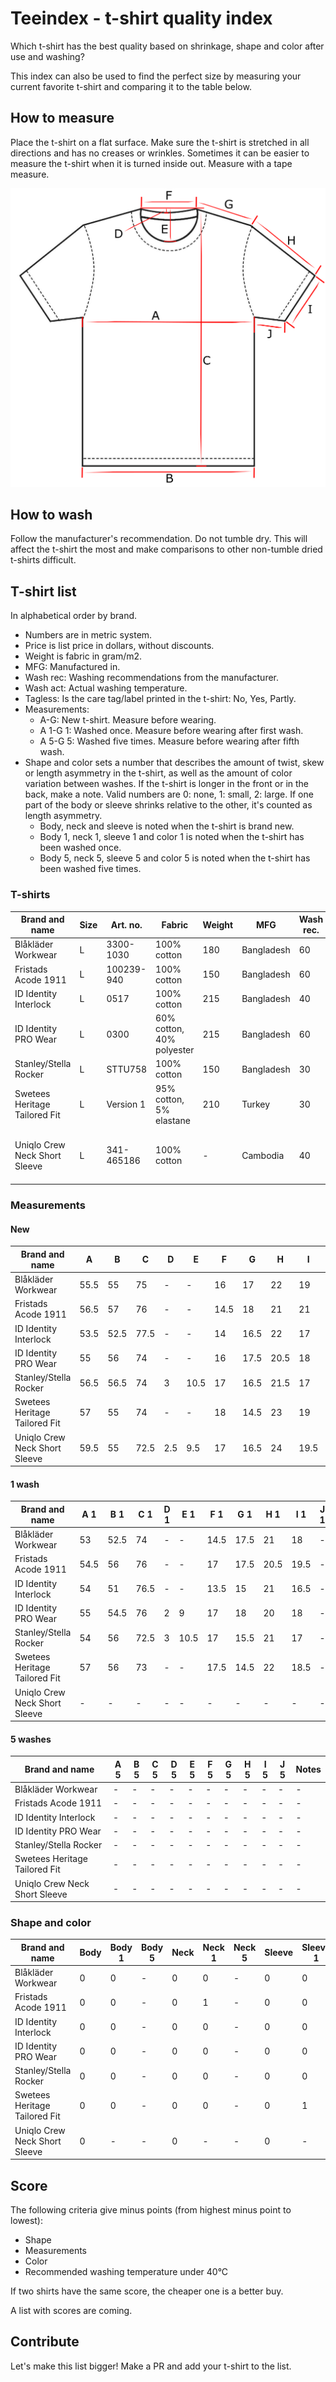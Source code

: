 # Teeindex - t-shirt quality index

Which t-shirt has the best quality based on shrinkage, shape and color after use and washing?

This index can also be used to find the perfect size by measuring your current favorite t-shirt and comparing it to the table below.

## How to measure

Place the t-shirt on a flat surface.
Make sure the t-shirt is stretched in all directions and has no creases or wrinkles.
Sometimes it can be easier to measure the t-shirt when it is turned inside out.
Measure with a tape measure.

![T-shirt](./tshirt.png)

## How to wash

Follow the manufacturer's recommendation.
Do not tumble dry. This will affect the t-shirt the most and make comparisons to other non-tumble dried t-shirts difficult.

## T-shirt list

In alphabetical order by brand.

- Numbers are in metric system.
- Price is list price in dollars, without discounts.
- Weight is fabric in gram/m2.
- MFG: Manufactured in.
- Wash rec: Washing recommendations from the manufacturer.
- Wash act: Actual washing temperature.
- Tagless: Is the care tag/label printed in the t-shirt: No, Yes, Partly.
- Measurements:
  - A-G: New t-shirt. Measure before wearing.
  - A 1-G 1: Washed once. Measure before wearing after first wash.
  - A 5-G 5: Washed five times. Measure before wearing after fifth wash.
- Shape and color sets a number that describes the amount of twist, skew or length asymmetry in the t-shirt, as well as the amount of color variation between washes. If the t-shirt is longer in the front or in the back, make a note. Valid numbers are 0: none, 1: small, 2: large. If one part of the body or sleeve shrinks relative to the other, it's counted as length asymmetry.
  - Body, neck and sleeve is noted when the t-shirt is brand new.
  - Body 1, neck 1, sleeve 1 and color 1 is noted when the t-shirt has been washed once.
  - Body 5, neck 5, sleeve 5 and color 5 is noted when the t-shirt has been washed five times.

### T-shirts

| Brand and name                | Size | Art. no.   | Fabric                    | Weight | MFG        | Wash rec. | Wash act. | Price | Color | Tagless | Notes                                          |
| ----------------------------- | ---- | ---------- | ------------------------- | ------ | ---------- | --------- | --------- | ----- | ----- | ------- | ---------------------------------------------- |
| Blåkläder Workwear            | L    | 3300-1030  | 100% cotton               | 180    | Bangladesh | 60        | 40        | $17   | Black | No      | -                                              |
| Fristads Acode 1911           | L    | 100239-940 | 100% cotton               | 150    | Bangladesh | 60        | 40        | $15   | Black | No      | No seams in body.                              |
| ID Identity Interlock         | L    | 0517       | 100% cotton               | 215    | Bangladesh | 40        | 40        | $21   | Black | No      | -                                              |
| ID Identity PRO Wear          | L    | 0300       | 60% cotton, 40% polyester | 215    | Bangladesh | 60        | 40        | $19   | Black | No      | -                                              |
| Stanley/Stella Rocker         | L    | STTU758    | 100% cotton               | 150    | Bangladesh | 30        | 40        | $8    | Black | No      | -                                              |
| Swetees Heritage Tailored Fit | L    | Version 1  | 95% cotton, 5% elastane   | 210    | Turkey     | 30        | 40        | $29   | Black | Yes     | -                                              |
| Uniqlo Crew Neck Short Sleeve | L    | 341-465186 | 100% cotton               | -      | Cambodia   | 40        | 40        | $20   | Black | No      | A bit stiff fabric, called heavyweight cotton. |

### Measurements

#### New

| Brand and name                | A    | B    | C    | D   | E    | F    | G    | H    | I    | J    | Notes |
| ----------------------------- | ---- | ---- | ---- | --- | ---- | ---- | ---- | ---- | ---- | ---- | ----- |
| Blåkläder Workwear            | 55.5 | 55   | 75   | -   | -    | 16   | 17   | 22   | 19   | -    | -     |
| Fristads Acode 1911           | 56.5 | 57   | 76   | -   | -    | 14.5 | 18   | 21   | 21   | -    | -     |
| ID Identity Interlock         | 53.5 | 52.5 | 77.5 | -   | -    | 14   | 16.5 | 22   | 17   | -    | -     |
| ID Identity PRO Wear          | 55   | 56   | 74   | -   | -    | 16   | 17.5 | 20.5 | 18   | -    | -     |
| Stanley/Stella Rocker         | 56.5 | 56.5 | 74   | 3   | 10.5 | 17   | 16.5 | 21.5 | 17   | -    | -     |
| Swetees Heritage Tailored Fit | 57   | 55   | 74   | -   | -    | 18   | 14.5 | 23   | 19   | -    | -     |
| Uniqlo Crew Neck Short Sleeve | 59.5 | 55   | 72.5 | 2.5 | 9.5  | 17   | 16.5 | 24   | 19.5 | 13.5 | -     |

#### 1 wash

| Brand and name                | A 1  | B 1  | C 1  | D 1 | E 1  | F 1  | G 1  | H 1  | I 1  | J 1 | Notes |
| ----------------------------- | ---- | ---- | ---- | --- | ---- | ---- | ---- | ---- | ---- | --- | ----- |
| Blåkläder Workwear            | 53   | 52.5 | 74   | -   | -    | 14.5 | 17.5 | 21   | 18   | -   | -     |
| Fristads Acode 1911           | 54.5 | 56   | 76   | -   | -    | 17   | 17.5 | 20.5 | 19.5 | -   | -     |
| ID Identity Interlock         | 54   | 51   | 76.5 | -   | -    | 13.5 | 15   | 21   | 16.5 | -   | -     |
| ID Identity PRO Wear          | 55   | 54.5 | 76   | 2   | 9    | 17   | 18   | 20   | 18   | -   | -     |
| Stanley/Stella Rocker         | 54   | 56   | 72.5 | 3   | 10.5 | 17   | 15.5 | 21   | 17   | -   | -     |
| Swetees Heritage Tailored Fit | 57   | 56   | 73   | -   | -    | 17.5 | 14.5 | 22   | 18.5 | -   | -     |
| Uniqlo Crew Neck Short Sleeve | -    | -    | -    | -   | -    | -    | -    | -    | -    | -   | -     |

#### 5 washes

| Brand and name                | A 5 | B 5 | C 5 | D 5 | E 5 | F 5 | G 5 | H 5 | I 5 | J 5 | Notes |
| ----------------------------- | --- | --- | --- | --- | --- | --- | --- | --- | --- | --- | ----- |
| Blåkläder Workwear            | -   | -   | -   | -   | -   | -   | -   | -   | -   | -   | -     |
| Fristads Acode 1911           | -   | -   | -   | -   | -   | -   | -   | -   | -   | -   | -     |
| ID Identity Interlock         | -   | -   | -   | -   | -   | -   | -   | -   | -   | -   | -     |
| ID Identity PRO Wear          | -   | -   | -   | -   | -   | -   | -   | -   | -   | -   | -     |
| Stanley/Stella Rocker         | -   | -   | -   | -   | -   | -   | -   | -   | -   | -   | -     |
| Swetees Heritage Tailored Fit | -   | -   | -   | -   | -   | -   | -   | -   | -   | -   | -     |
| Uniqlo Crew Neck Short Sleeve | -   | -   | -   | -   | -   | -   | -   | -   | -   | -   | -     |

### Shape and color

| Brand and name                | Body | Body 1 | Body 5 | Neck | Neck 1 | Neck 5 | Sleeve | Sleeve 1 | Sleeve 5 | Color 1 | Color 5 | Notes |
| ----------------------------- | ---- | ------ | ------ | ---- | ------ | ------ | ------ | -------- | -------- | ------- | ------- | ----- |
| Blåkläder Workwear            | 0    | 0      | -      | 0    | 0      | -      | 0      | 0        | -        | 0       | -       | -     |
| Fristads Acode 1911           | 0    | 0      | -      | 0    | 1      | -      | 0      | 0        | -        | 0       | -       | -     |
| ID Identity Interlock         | 0    | 0      | -      | 0    | 0      | -      | 0      | 0        | -        | 0       | -       | -     |
| ID Identity PRO Wear          | 0    | 0      | -      | 0    | 0      | -      | 0      | 0        | -        | 0       | -       | -     |
| Stanley/Stella Rocker         | 0    | 0      | -      | 0    | 0      | -      | 0      | 0        | -        | 0       | -       | -     |
| Swetees Heritage Tailored Fit | 0    | 0      | -      | 0    | 0      | -      | 0      | 1        | -        | 0       | -       | -     |
| Uniqlo Crew Neck Short Sleeve | 0    | -      | -      | 0    | -      | -      | 0      | -        | -        | -       | -       | -     |

## Score

The following criteria give minus points (from highest minus point to lowest):

- Shape
- Measurements
- Color
- Recommended washing temperature under 40°C

If two shirts have the same score, the cheaper one is a better buy.

A list with scores are coming.

## Contribute

Let's make this list bigger! Make a PR and add your t-shirt to the list.
